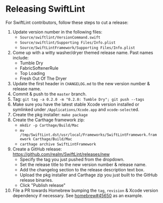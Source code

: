# Releasing SwiftLint

For SwiftLint contributors, follow these steps to cut a release:

1. Update version number in the following files:
    * `Source/swiftlint/VersionCommand.swift`
    * `Source/swiftlint/Supporting Files/Info.plist`
    * `Source/SwiftLintFramework/Supporting Files/Info.plist`
2. Come up with a witty washer/dryer themed release name. Past names include:
    * Tumble Dry
    * FabricSoftenerRule
    * Top Loading
    * Fresh Out Of The Dryer
3. Update the first header in `CHANGELOG.md` to the new version number & release
   name.
4. Commit & push to the `master` branch.
5. Tag: `git tag -a 0.2.0 -m "0.2.0: Tumble Dry"; git push --tags`
6. Make sure you have the latest stable Xcode version installed or symlinked
   under `/Applications/Xcode.app` and `xcode-select`ed.
7. Create the pkg installer: `make package`
8. Create the Carthage framework zip:
     * `mkdir -p Carthage/Build/Mac`
     * `mv /tmp/SwiftLint.dst/usr/local/Frameworks/SwiftLintFramework.framework Carthage/Build/Mac`
     * `carthage archive SwiftLintFramework`
9. Create a GitHub release: https://github.com/realm/SwiftLint/releases/new
    * Specify the tag you just pushed from the dropdown.
    * Set the release title to the new version number & release name.
    * Add the changelog section to the release description text box.
    * Upload the pkg installer and Carthage zip you just built to the GitHub
      release binaries.
    * Click "Publish release"
10. File a PR towards Homebrew bumping the `tag`, `revision` & Xcode version
    dependency if necessary.
    See [homebrew#45650](https://github.com/Homebrew/homebrew/pull/45650) as an
    example.
